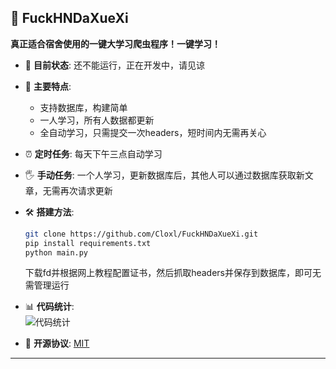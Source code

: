 ## 🚀 **FuckHNDaXueXi**
**真正适合宿舍使用的一键大学习爬虫程序！一键学习！**  

- 🚧 **目前状态**: 还不能运行，正在开发中，请见谅  

- 📌 **主要特点**:
  - 支持数据库，构建简单
  - 一人学习，所有人数据都更新
  - 全自动学习，只需提交一次headers，短时间内无需再关心

- ⏰ **定时任务**: 每天下午三点自动学习

- 🖐 **手动任务**: 一个人学习，更新数据库后，其他人可以通过数据库获取新文章，无需再次请求更新

- 🛠 **搭建方法**:
  ```bash
  git clone https://github.com/Cloxl/FuckHNDaXueXi.git
  pip install requirements.txt
  python main.py
  ```
  下载fd并根据网上教程配置证书，然后抓取headers并保存到数据库，即可无需管理运行

- 📊 **代码统计**:  
  ![代码统计](https://stats.deeptrain.net/repo/Cloxl/FuckHNDaXueXi/?theme=light)

- 📜 **开源协议**: [MIT](https://github.com/Cloxl/FuckHNDaXueXi/blob/main/LICENSE)

---
